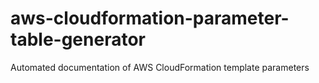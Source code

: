# aws-cloudformation-parameter-table-generator
Automated documentation of AWS CloudFormation template parameters
